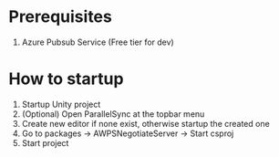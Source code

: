 # Prerequisites
1. Azure Pubsub Service (Free tier for dev)

# How to startup
1. Startup Unity project
2. (Optional) Open ParallelSync at the topbar menu
3. Create new editor if none exist, otherwise startup the created one
4. Go to packages -> AWPSNegotiateServer -> Start csproj
5. Start project
